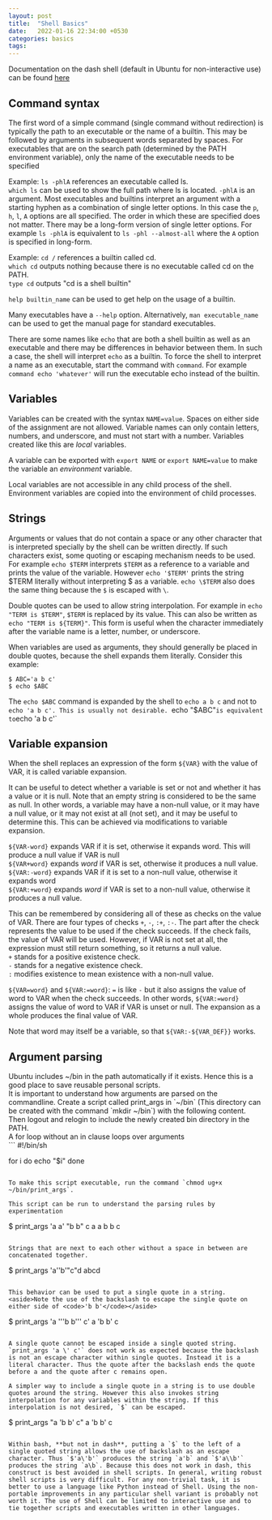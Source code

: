 ```yaml
---
layout: post
title:  "Shell Basics"
date:   2022-01-16 22:34:00 +0530
categories: basics
tags: 
---
```


Documentation on the dash shell (default in Ubuntu for non-interactive use) can be found [here](https://manpages.ubuntu.com/manpages/xenial/man1/sh.1.html)

## Command syntax

The first word of a simple command (single command without redirection) is typically the path to an executable or the name of a builtin. This may be followed by arguments in subsequent words separated by spaces. For executables that are on the search path (determined by the PATH environment variable), only the name of the executable needs to be specified

Example: `ls -phlA` references an executable called ls.  
`which ls` can be used to show the full path where ls is located.
`-phlA` is an argument. Most executables and builtins interpret an argument with a starting hyphen as a combination of single letter options. In this case the `p`, `h`, `l`, `A` options are all specified. The order in which these are specified does not matter. There may be a long-form version of single letter options. For example `ls -phlA` is equivalent to `ls -phl --almost-all` where the `A` option is specified in long-form.

Example: `cd /` references a builtin called cd.  
`which cd` outputs nothing because there is no executable called cd on the PATH.  
`type cd` outputs "cd is a shell builtin"

`help builtin_name` can be used to get help on the usage of a builtin.

Many executables have a `--help` option. Alternatively, `man executable_name` can be used to get the manual page for standard executables.

There are some names like `echo` that are both a shell builtin as well as an executable and there may be differences in behavior between them. In such a case, the shell will interpret `echo` as a builtin. To force the shell to interpret a name as an executable, start the command with `command`. For example `command echo 'whatever'` will run the executable echo instead of the builtin.

## Variables

Variables can be created with the syntax `NAME=value`. Spaces on either side of the assignment are not allowed. Variable names can only contain letters, numbers, and underscore, and must not start with a number. Variables created like this are *local* variables.

A variable can be exported with `export NAME` or `export NAME=value` to make the variable an *environment* variable.

Local variables are not accessible in any child process of the shell. Environment variables are copied into the environment of child processes.

## Strings

Arguments or values that do not contain a space or any other character that is interpreted specially by the shell can be written directly. If such characters exist, some quoting or escaping mechanism needs to be used. For example `echo $TERM` interprets `$TERM` as a reference to a variable and prints the value of the variable. However `echo '$TERM'` prints the string $TERM literally without interpreting $ as a variable. `echo \$TERM` also does the same thing because the `$` is escaped with `\`.

Double quotes can be used to allow string interpolation. For example in `echo "TERM is $TERM"`, `$TERM` is replaced by its value. This can also be written as `echo "TERM is ${TERM}"`. This form is useful when the character immediately after the variable name is a letter, number, or underscore.

When variables are used as arguments, they should generally be placed in double quotes, because the shell expands them literally. Consider this example:
```
$ ABC='a b c'
$ echo $ABC
```
The `echo $ABC` command is expanded by the shell to `echo a b c` and not to `echo 'a b c'. This is usually not desirable. `echo "$ABC"` is equivalent to `echo 'a b c'`

## Variable expansion

When the shell replaces an expression of the form `${VAR}` with the value of VAR, it is called variable expansion.

It can be useful to detect whether a variable is set or not and whether it has a value or it is null. Note that an empty string is considered to be the same as null. In other words, a variable may have a non-null value, or it may have a null value, or it may not exist at all (not set), and it may be useful to determine this. This can be achieved via modifications to variable expansion.

`${VAR-word}` expands VAR if it is set, otherwise it expands word. This will produce a null value if VAR is null  
`${VAR+word}` expands *word* if VAR is set, otherwise it produces a null value.  
`${VAR:-word}` expands VAR if it is set to a non-null value, otherwise it expands word  
`${VAR:+word}` expands *word* if VAR is set to a non-null value, otherwise it produces a null value.  

This can be remembered by considering all of these as checks on the value of VAR. There are four types of checks `+`, `-`, `:+`, `:-`. The part after the check represents the value to be used if the check succeeds. If the check fails, the value of VAR will be used. However, if VAR is not set at all, the expression must still return something, so it returns a null value.  
`+` stands for a positive existence check.  
`-` stands for a negative existence check.  
`:` modifies existence to mean existence with a non-null value.

`${VAR=word}` and `${VAR:=word}`: `=` is like `-` but it also assigns the value of word to VAR when the check succeeds. In other words, `${VAR:=word}` assigns the value of word to VAR if VAR is unset or null. The expansion as a whole produces the final value of VAR.

Note that word may itself be a variable, so that `${VAR:-${VAR_DEF}}` works.

## Argument parsing

<aside>Ubuntu includes ~/bin in the path automatically if it exists. Hence this is a good place to save reusable personal scripts.</aside>
It is important to understand how arguments are parsed on the commandline. Create a script called print_args in `~/bin` (This directory can be created with the command `mkdir ~/bin`) with the following content. Then logout and relogin to include the newly created bin directory in the PATH.

<aside>A for loop without an in clause loops over arguments</aside>
```
#!/bin/sh

for i
do echo "$i"
done
```

To make this script executable, run the command `chmod ug+x ~/bin/print_args`.

This script can be run to understand the parsing rules by experimentation
```
$ print_args 'a a' "b b" c
a a
b b
c
```

Strings that are next to each other without a space in between are concatenated together.
```
$ print_args 'a''b'"c"d
abcd
```

This behavior can be used to put a single quote in a string.
<aside>Note the use of the backslash to escape the single quote on either side of <code>'b b'</code></aside>
```
$ print_args 'a '\''b b'\'' c'
a 'b b' c


```

A single quote cannot be escaped inside a single quoted string. `print_args 'a \' c'` does not work as expected because the backslash is not an escape character within single quotes. Instead it is a literal character. Thus the quote after the backslash ends the quote before a and the quote after c remains open.

A simpler way to include a single quote in a string is to use double quotes around the string. However this also invokes string interpolation for any variables within the string. If this interpolation is not desired, `$` can be escaped.
```
$ print_args "a 'b b' c"
a 'b b' c
```

Within bash, **but not in dash**, putting a `$` to the left of a single quoted string allows the use of backslash as an escape character. Thus `$'a\'b'` produces the string `a'b` and `$'a\\b'` produces the string `a\b`. Because this does not work in dash, this construct is best avoided in shell scripts. In general, writing robust shell scripts is very difficult. For any non-trivial task, it is better to use a language like Python instead of Shell. Using the non-portable improvements in any particular shell variant is probably not worth it. The use of Shell can be limited to interactive use and to tie together scripts and executables written in other languages.
